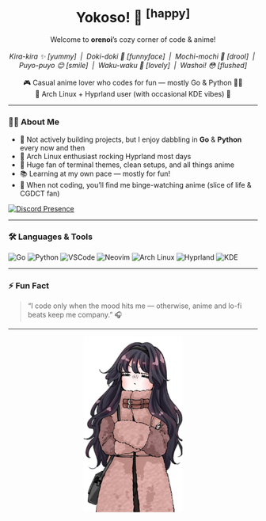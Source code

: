 <h1 align="center">Yokoso! 👋 <sup>[happy]</sup></h1>
<div align="center">
  Welcome to <b>orenoi</b>’s cozy corner of code & anime!<br><br>  
  <i>Kira-kira ✨ [yummy] &nbsp;|&nbsp; Doki-doki 💓 [funnyface] &nbsp;|&nbsp; Mochi-mochi 🤤 [drool] &nbsp;|&nbsp; Puyo-puyo 😊 [smile] &nbsp;|&nbsp; Waku-waku 💖 [lovely] &nbsp;|&nbsp; Washoi! 😳 [flushed]</i><br><br>
  🎮 Casual anime lover who codes for fun — mostly Go & Python 🐍🐹<br>
  🐧 Arch Linux + Hyprland user (with occasional KDE vibes) 💜
</div>

---

### 👨‍💻 About Me

- 🔭 Not actively building projects, but I enjoy dabbling in **Go** & **Python** every now and then  
- 🐧 Arch Linux enthusiast rocking Hyprland most days  
- 🎨 Huge fan of terminal themes, clean setups, and all things anime  
- 📚 Learning at my own pace — mostly for fun!  
- 🍜 When not coding, you’ll find me binge-watching anime (slice of life & CGDCT fan)  

[![Discord Presence](https://lanyard.cnrad.dev/api/1401096226753220703?hideSpotify=true&hideActivity=true&animatedDecoration=false&animated=false&hideDecoration=true&borderRadius=50px)](https://discord.com/users/1401096226753220703)

---

### 🛠️ Languages & Tools

![Go](https://img.shields.io/badge/Go-00ADD8?style=for-the-badge&logo=go&logoColor=white) 
![Python](https://img.shields.io/badge/Python-3776AB?style=for-the-badge&logo=python&logoColor=white) 
![VSCode](https://img.shields.io/badge/VSCode-007ACC?style=for-the-badge&logo=visual-studio-code&logoColor=white) 
![Neovim](https://img.shields.io/badge/Neovim-57A143?style=for-the-badge&logo=neovim&logoColor=white) 
![Arch Linux](https://img.shields.io/badge/Arch_Linux-1793D1?style=for-the-badge&logo=arch-linux&logoColor=white) 
![Hyprland](https://img.shields.io/badge/Hyprland-32b8d8?style=for-the-badge&logo=linux&logoColor=white) 
![KDE](https://img.shields.io/badge/KDE-039be5?style=for-the-badge&logo=kde&logoColor=white)

---

### ⚡ Fun Fact

> “I code only when the mood hits me — otherwise, anime and lo-fi beats keep me company.” 🎧

---
<p align="center">
  <img src="assets/waguri.png" width="200"/>
</p>
